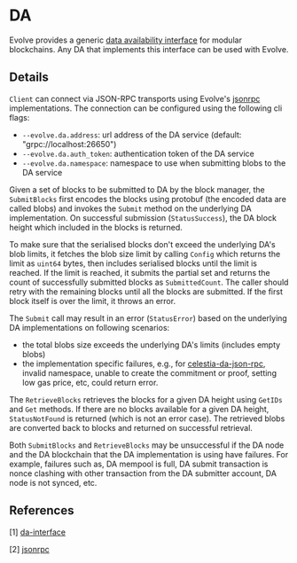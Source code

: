 # DA

Evolve provides a generic [data availability interface][da-interface] for modular blockchains. Any DA that implements this interface can be used with Evolve.

## Details

`Client` can connect via JSON-RPC transports using Evolve's [jsonrpc][jsonrpc] implementations. The connection can be configured using the following cli flags:

* `--evolve.da.address`: url address of the DA service (default: "grpc://localhost:26650")
* `--evolve.da.auth_token`: authentication token of the DA service
* `--evolve.da.namespace`: namespace to use when submitting blobs to the DA service

Given a set of blocks to be submitted to DA by the block manager, the `SubmitBlocks` first encodes the blocks using protobuf (the encoded data are called blobs) and invokes the `Submit` method on the underlying DA implementation. On successful submission (`StatusSuccess`), the DA block height which included in the blocks is returned.

To make sure that the serialised blocks don't exceed the underlying DA's blob limits, it fetches the blob size limit by calling `Config` which returns the limit as `uint64` bytes, then includes serialised blocks until the limit is reached. If the limit is reached, it submits the partial set and returns the count of successfully submitted blocks as `SubmittedCount`. The caller should retry with the remaining blocks until all the blocks are submitted. If the first block itself is over the limit, it throws an error.

The `Submit` call may result in an error (`StatusError`) based on the underlying DA implementations on following scenarios:

* the total blobs size exceeds the underlying DA's limits (includes empty blobs)
* the implementation specific failures, e.g., for [celestia-da-json-rpc][jsonrpc], invalid namespace, unable to create the commitment or proof, setting low gas price, etc, could return error.

The `RetrieveBlocks` retrieves the blocks for a given DA height using `GetIDs` and `Get` methods. If there are no blocks available for a given DA height, `StatusNotFound` is returned (which is not an error case). The retrieved blobs are converted back to blocks and returned on successful retrieval.

Both `SubmitBlocks` and `RetrieveBlocks` may be unsuccessful if the DA node and the DA blockchain that the DA implementation is using have failures. For example, failures such as, DA mempool is full, DA submit transaction is nonce clashing with other transaction from the DA submitter account, DA node is not synced, etc.

## References

[1] [da-interface][da-interface]

[2] [jsonrpc][jsonrpc]

[da-interface]: https://github.com/evolve/evolve/blob/main/core/da/da.go#L11
[jsonrpc]: https://github.com/evolve/evolve/tree/main/da/jsonrpc
